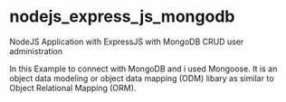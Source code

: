 # nodejs_express_js_mongodb
NodeJS Application with ExpressJS with MongoDB CRUD user administration

In this Example to connect with MongoDB and i used Mongoose. It is an object data modeling or object data mapping (ODM) libary as similar to Object Relational Mapping (ORM).
